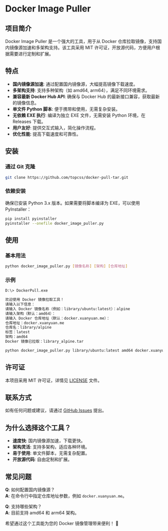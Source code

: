 # Docker Image Puller

## 项目简介

Docker Image Puller 是一个强大的工具，用于从 Docker 仓库拉取镜像，支持国内镜像源加速和多架构支持。该工具采用 MIT 许可证，开放源代码，方便用户根据需要进行定制和扩展。

## 特点

- **国内镜像源加速**: 通过配置国内镜像源，大幅提高镜像下载速度。
- **多架构支持**: 支持多种架构（如 amd64, arm64），满足不同环境需求。
- **兼容最新 Docker Hub API**: 确保与 Docker Hub 的最新接口兼容，获取最新的镜像信息。
- **单文件 Python 脚本**: 便于携带和使用，无需复杂安装。
- **无依赖 EXE 执行**: 编译为独立 EXE 文件，无需安装 Python 环境，在 Releases 下载。
- **用户友好**: 提供交互式输入，简化操作流程。
- **优化性能**: 提高下载速度和可靠性。

## 安装

### 通过 Git 克隆

```bash
git clone https://github.com/topcss/docker-pull-tar.git
```


### 依赖安装

确保已安装 Python 3.x 版本。如果需要将脚本编译为 EXE，可以使用 PyInstaller：

```bash
pip install pyinstaller
pyinstaller --onefile docker_image_puller.py
```

## 使用

### 基本用法

```bash
python docker_image_puller.py [镜像名称] [架构] [仓库地址]
```

### 示例

```bash
D:\> DockerPull.exe

欢迎使用 Docker 镜像拉取工具！
请输入以下信息：
请输入 Docker 镜像名称（例如：library/ubuntu:latest）：alpine
请输入架构（默认：amd64）：
请输入 Docker 仓库地址（默认：docker.xuanyuan.me）：
仓库地址：docker.xuanyuan.me
仓库名：library/alpine
标签：latest
架构：amd64
Docker 镜像已拉取：library_alpine.tar
```

```bash
python docker_image_puller.py library/ubuntu:latest amd64 docker.xuanyuan.me
```


## 许可证

本项目采用 MIT 许可证，详情见 [LICENSE](LICENSE) 文件。

## 联系方式

如有任何问题或建议，请通过 [GitHub Issues](https://github.com/topcss/docker-pull-tar/issues) 提出。

## 为什么选择这个工具？

- **速度快**: 国内镜像源加速，下载更快。
- **架构灵活**: 支持多架构，适应各种环境。
- **易于使用**: 单文件脚本，无需复杂配置。
- **开放源代码**: 自由定制和扩展。

## 常见问题

**Q**: 如何配置国内镜像源？  
**A**: 在命令行中指定仓库地址参数，例如 `docker.xuanyuan.me`。

**Q**: 支持哪些架构？  
**A**: 目前支持 amd64 和 arm64 架构。

希望通过这个工具能为您的 Docker 镜像管理带来便利！ 🚀